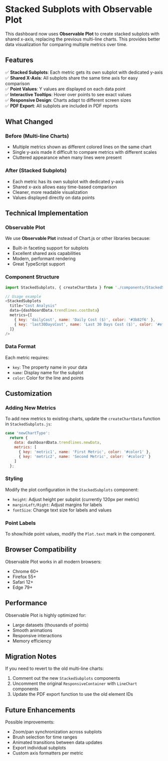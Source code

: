 # Stacked Subplots with Observable Plot

This dashboard now uses **Observable Plot** to create stacked subplots with shared x-axis, replacing the previous multi-line charts. This provides better data visualization for comparing multiple metrics over time.

## Features

✅ **Stacked Subplots**: Each metric gets its own subplot with dedicated y-axis  
✅ **Shared X-Axis**: All subplots share the same time axis for easy comparison  
✅ **Point Values**: Y values are displayed on each data point  
✅ **Interactive Tooltips**: Hover over points to see exact values  
✅ **Responsive Design**: Charts adapt to different screen sizes  
✅ **PDF Export**: All subplots are included in PDF reports  

## What Changed

### Before (Multi-line Charts)
- Multiple metrics shown as different colored lines on the same chart
- Single y-axis made it difficult to compare metrics with different scales
- Cluttered appearance when many lines were present

### After (Stacked Subplots)
- Each metric has its own subplot with dedicated y-axis
- Shared x-axis allows easy time-based comparison
- Cleaner, more readable visualization
- Values displayed directly on data points

## Technical Implementation

### Observable Plot
We use **Observable Plot** instead of Chart.js or other libraries because:
- Built-in faceting support for subplots
- Excellent shared axis capabilities
- Modern, performant rendering
- Great TypeScript support

### Component Structure

```javascript
import StackedSubplots, { createChartData } from './components/StackedSubplots';

// Usage example
<StackedSubplots 
  title="Cost Analysis"
  data={dashboardData.trendlines.costData}
  metrics={[
    { key: 'dailyCost', name: 'Daily Cost ($)', color: '#3b82f6' },
    { key: 'last30DaysCost', name: 'Last 30 Days Cost ($)', color: '#ef4444' }
  ]}
/>
```

### Data Format
Each metric requires:
- `key`: The property name in your data
- `name`: Display name for the subplot
- `color`: Color for the line and points

## Customization

### Adding New Metrics
To add new metrics to existing charts, update the `createChartData` function in `StackedSubplots.js`:

```javascript
case 'newChartType':
  return {
    data: dashboardData.trendlines.newData,
    metrics: [
      { key: 'metric1', name: 'First Metric', color: '#color1' },
      { key: 'metric2', name: 'Second Metric', color: '#color2' }
    ]
  };
```

### Styling
Modify the plot configuration in the `StackedSubplots` component:
- `height`: Adjust height per subplot (currently 120px per metric)
- `marginLeft/Right`: Adjust margins for labels
- `fontSize`: Change text size for labels and values

### Point Labels
To show/hide point values, modify the `Plot.text` mark in the component.

## Browser Compatibility

Observable Plot works in all modern browsers:
- Chrome 60+
- Firefox 55+
- Safari 12+
- Edge 79+

## Performance

Observable Plot is highly optimized for:
- Large datasets (thousands of points)
- Smooth animations
- Responsive interactions
- Memory efficiency

## Migration Notes

If you need to revert to the old multi-line charts:
1. Comment out the new `StackedSubplots` components
2. Uncomment the original `ResponsiveContainer` with `LineChart` components
3. Update the PDF export function to use the old element IDs

## Future Enhancements

Possible improvements:
- Zoom/pan synchronization across subplots
- Brush selection for time ranges
- Animated transitions between data updates
- Export individual subplots
- Custom axis formatters per metric 